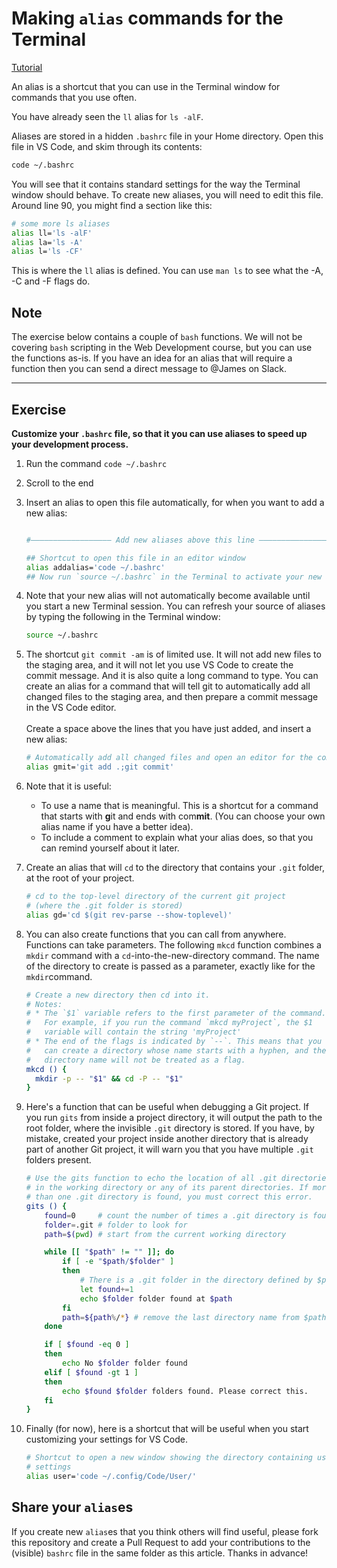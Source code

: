 # Making `alias` commands for the Terminal

[Tutorial](https://linuxize.com/post/how-to-create-bash-aliases/)

An alias is a shortcut that you can use in the Terminal window for commands that you use often.

You have already seen the `ll` alias for `ls -alF`.

Aliases are stored in a hidden `.bashrc` file in your Home directory. Open this file in VS Code, and skim through its contents:

```bash
code ~/.bashrc
```

You will see that it contains standard settings for the way the Terminal window should behave. To create new aliases, you will need to edit this file. Around line 90, you might find a section like this:

```bash
# some more ls aliases
alias ll='ls -alF'
alias la='ls -A'
alias l='ls -CF'
```
This is where the `ll` alias is defined. You can use `man ls` to see what the -A, -C and -F flags do.

## Note
The exercise below contains a couple of `bash` functions. We will not be covering `bash` scripting in the Web Development course, but you can use the functions as-is. If you have an idea for an alias that will require a function then you can send a direct message to @James on Slack.

---

## Exercise

**Customize your `.bashrc` file, so that it you can use aliases to speed up your development process.**

1. Run the command `code ~/.bashrc`
2. Scroll to the end
3. Insert an alias to open this file automatically, for when you want to add a new alias:
    ```bash

    #—————————————————— Add new aliases above this line ——————————————————#

    ## Shortcut to open this file in an editor window
    alias addalias='code ~/.bashrc'
    ## Now run `source ~/.bashrc` in the Terminal to activate your new alias
    ```
4. Note that your new alias will not automatically become available until you start a new Terminal session. You can refresh your source of aliases by typing the following in the Terminal window:
    ```bash
    source ~/.bashrc
    ```
5. The shortcut `git commit -am` is of limited use. It will not add new files to the staging area, and it will not let you use VS Code to create the commit message. And it is also quite a long command to type. You can create an alias for a command that will tell git to automatically add all changed files to the staging area, and then prepare a commit message in the VS Code editor.<br><br>Create a space above the lines that you have just added, and insert a new alias:
    ```bash
    # Automatically add all changed files and open an editor for the commit message
    alias gmit='git add .;git commit'
    ```

6. Note that it is useful:
   * To use a name that is meaningful. This is a shortcut for a command that starts with **g**it and ends with com**mit**. (You can choose your own alias name if you have a better idea).
   * To include a comment to explain what your alias does, so that you can remind yourself about it later.

7. Create an alias that will `cd` to the directory that contains your `.git` folder, at the root of your project.
    ```bash
    # cd to the top-level directory of the current git project
    # (where the .git folder is stored)
    alias gd='cd $(git rev-parse --show-toplevel)'
    ```
8. You can also create functions that you can call from anywhere. Functions can take parameters. The following `mkcd` function combines a `mkdir` command with a `cd`-into-the-new-directory command. The name of the directory to create is passed as a parameter, exactly like for the `mkdir`command.

    ```bash
    # Create a new directory then cd into it.
    # Notes:
    # * The `$1` variable refers to the first parameter of the command.
    #   For example, if you run the command `mkcd myProject`, the $1
    #   variable will contain the string 'myProject'
    # * The end of the flags is indicated by `--`. This means that you
    #   can create a directory whose name starts with a hyphen, and the
    #   directory name will not be treated as a flag.
    mkcd () {
      mkdir -p -- "$1" && cd -P -- "$1"
    }
    ```
9. Here's a function that can be useful when debugging a Git project. If you run `gits` from inside a project directory, it will output the path to the root folder, where the invisible `.git` directory is stored. If you have, by mistake, created your project inside another directory that is already part of another Git project, it will warn you that you have multiple `.git` folders present.
    ```bash
    # Use the gits function to echo the location of all .git directories
    # in the working directory or any of its parent directories. If more
    # than one .git directory is found, you must correct this error.
    gits () {
        found=0     # count the number of times a .git directory is found
        folder=.git # folder to look for
        path=$(pwd) # start from the current working directory

        while [[ "$path" != "" ]]; do
            if [ -e "$path/$folder" ]
            then
                # There is a .git folder in the directory defined by $path
                let found+=1
                echo $folder folder found at $path
            fi
            path=${path%/*} # remove the last directory name from $path
        done

        if [ $found -eq 0 ]
        then
            echo No $folder folder found
        elif [ $found -gt 1 ]
        then
            echo $found $folder folders found. Please correct this.
        fi
    }
    ```
10. Finally (for now), here is a shortcut that will be useful when you start customizing your settings for VS Code.
    ```bash
    # Shortcut to open a new window showing the directory containing user
    # settings
    alias user='code ~/.config/Code/User/'
    ```

## Share your `alias`es

If you create new `alias`es that you think others will find useful, please fork this repository and create a Pull Request to add your contributions to the (visible) `bashrc` file in the same folder as this article. Thanks in advance!
